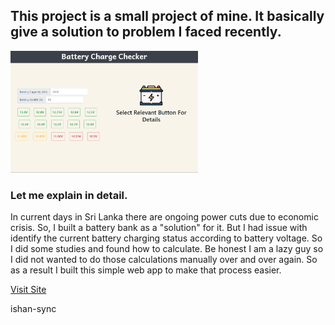 ## This project is a small project of mine. It basically give a solution to problem I faced recently.

<img src='./img/screenshot.PNG' width='300px' height='auto'>

### Let me explain in detail.

In current days in Sri Lanka there are ongoing power cuts due to economic crisis. So, I built a battery bank
as a "solution" for it. But I had issue with identify the current battery charging status according to battery 
voltage. So I did some studies and found how to calculate. Be honest I am a lazy guy so I did not wanted to do
those calculations manually over and over again. So as a result I built this simple web app to make that process easier.

[Visit Site](https://ishan-sync.github.io/BatteryStatusChecker/)

<!-- ---

--- -->

ishan-sync